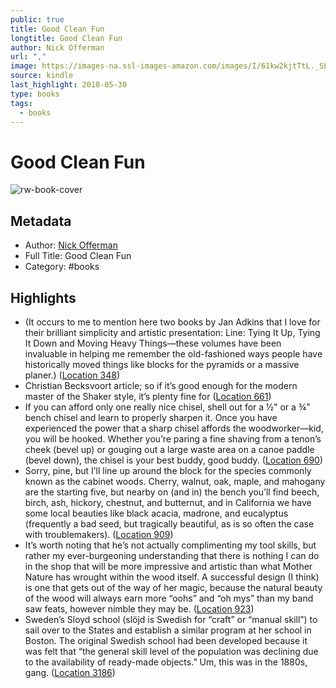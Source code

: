 ```yaml
---
public: true
title: Good Clean Fun
longtitle: Good Clean Fun
author: Nick Offerman
url: ","
image: https://images-na.ssl-images-amazon.com/images/I/61kw2kjtTtL._SL200_.jpg
source: kindle
last_highlight: 2018-05-30
type: books
tags:
  - books
---
```

# Good Clean Fun

![rw-book-cover](https://images-na.ssl-images-amazon.com/images/I/61kw2kjtTtL._SL200_.jpg)

## Metadata
- Author: [Nick Offerman](Nick%20Offerman.md)
- Full Title: Good Clean Fun
- Category: #books

## Highlights
- (It occurs to me to mention here two books by Jan Adkins that I love for their brilliant simplicity and artistic presentation: Line: Tying It Up, Tying It Down and Moving Heavy Things—these volumes have been invaluable in helping me remember the old-fashioned ways people have historically moved things like blocks for the pyramids or a massive planer.) ([Location 348](https://readwise.io/to_kindle?action=open&asin=B01ESI3Q8W&location=348))
- Christian Becksvoort article; so if it’s good enough for the modern master of the Shaker style, it’s plenty fine for ([Location 661](https://readwise.io/to_kindle?action=open&asin=B01ESI3Q8W&location=661))
- If you can afford only one really nice chisel, shell out for a ½" or a ¾" bench chisel and learn to properly sharpen it. Once you have experienced the power that a sharp chisel affords the woodworker—kid, you will be hooked. Whether you’re paring a fine shaving from a tenon’s cheek (bevel up) or gouging out a large waste area on a canoe paddle (bevel down), the chisel is your best buddy, good buddy. ([Location 690](https://readwise.io/to_kindle?action=open&asin=B01ESI3Q8W&location=690))
- Sorry, pine, but I’ll line up around the block for the species commonly known as the cabinet woods. Cherry, walnut, oak, maple, and mahogany are the starting five, but nearby on (and in) the bench you’ll find beech, birch, ash, hickory, chestnut, and butternut, and in California we have some local beauties like black acacia, madrone, and eucalyptus (frequently a bad seed, but tragically beautiful, as is so often the case with troublemakers). ([Location 909](https://readwise.io/to_kindle?action=open&asin=B01ESI3Q8W&location=909))
- It’s worth noting that he’s not actually complimenting my tool skills, but rather my ever-burgeoning understanding that there is nothing I can do in the shop that will be more impressive and artistic than what Mother Nature has wrought within the wood itself. A successful design (I think) is one that gets out of the way of her magic, because the natural beauty of the wood will always earn more “oohs” and “oh mys” than my band saw feats, however nimble they may be. ([Location 923](https://readwise.io/to_kindle?action=open&asin=B01ESI3Q8W&location=923))
- Sweden’s Sloyd school (slöjd is Swedish for “craft” or “manual skill”) to sail over to the States and establish a similar program at her school in Boston. The original Swedish school had been developed because it was felt that “the general skill level of the population was declining due to the availability of ready-made objects.” Um, this was in the 1880s, gang. ([Location 3186](https://readwise.io/to_kindle?action=open&asin=B01ESI3Q8W&location=3186))

